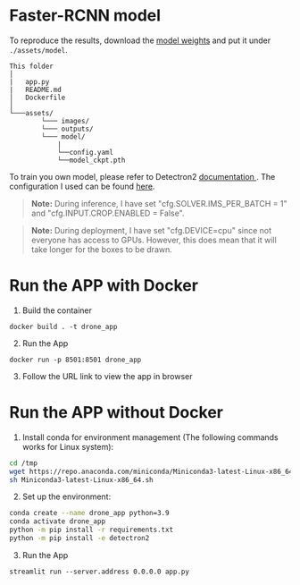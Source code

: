 # Faster-RCNN model

To reproduce the results, download the <a href="https://drive.google.com/drive/folders/14E1StRs77a75Bh8F1p1SmFRLr_MCZ3kG"> model weights</a> and put it under `./assets/model`. 

```
This folder
│   
|   app.py
|   README.md
│   Dockerfile 
│
└───assets/
        └─── images/
        └─── outputs/
        └─── model/
            |
            └──config.yaml
            └──model_ckpt.pth
```

To train you own model, please refer to Detectron2 <a href="https://detectron2.readthedocs.io/en/latest/"> documentation </a>. The configuration I used can be found [here](/assets/model/config.yaml).

> **Note:** During inference, I have set "cfg.SOLVER.IMS_PER_BATCH = 1" and "cfg.INPUT.CROP.ENABLED = False". 

> **Note:** During deployment, I have set "cfg.DEVICE=cpu" since not everyone has access to GPUs. However, this does mean that it will take longer for the boxes to be drawn.

# Run the APP with Docker

1. Build the container

```
docker build . -t drone_app
```

2. Run the App

```
docker run -p 8501:8501 drone_app
```

3. Follow the URL link to view the app in browser


#  Run the APP without Docker

1. Install conda for environment management (The following commands works for Linux system):

```sh
cd /tmp
wget https://repo.anaconda.com/miniconda/Miniconda3-latest-Linux-x86_64.sh
sh Miniconda3-latest-Linux-x86_64.sh
```

2. Set up the environment:

```sh
conda create --name drone_app python=3.9
conda activate drone_app
python -m pip install -r requirements.txt
python -m pip install -e detectron2
```

3. Run the App

``` 
streamlit run --server.address 0.0.0.0 app.py
```
